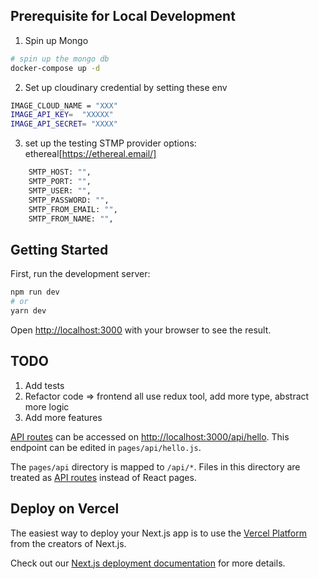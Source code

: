 ## Prerequisite for Local Development

1. Spin up Mongo
```bash
# spin up the mongo db
docker-compose up -d 
```

2. Set up cloudinary credential by setting these env 
```bash
IMAGE_CLOUD_NAME = "XXX"
IMAGE_API_KEY=  "XXXXX"
IMAGE_API_SECRET= "XXXX"
```

3. set up the testing STMP provider
    options: ethereal[https://ethereal.email/]
```bash
    SMTP_HOST: "",
    SMTP_PORT: "",
    SMTP_USER: "",
    SMTP_PASSWORD: "",
    SMTP_FROM_EMAIL: "",
    SMTP_FROM_NAME: "",
```

## Getting Started

First, run the development server:

```bash
npm run dev
# or
yarn dev
```

Open [http://localhost:3000](http://localhost:3000) with your browser to see the result.


## TODO

1. Add tests
2. Refactor code => frontend all use redux tool, add more type, abstract more logic
3. Add more features

[API routes](https://nextjs.org/docs/api-routes/introduction) can be accessed on [http://localhost:3000/api/hello](http://localhost:3000/api/hello). This endpoint can be edited in `pages/api/hello.js`.

The `pages/api` directory is mapped to `/api/*`. Files in this directory are treated as [API routes](https://nextjs.org/docs/api-routes/introduction) instead of React pages.


## Deploy on Vercel

The easiest way to deploy your Next.js app is to use the [Vercel Platform](https://vercel.com/new?utm_medium=default-template&filter=next.js&utm_source=create-next-app&utm_campaign=create-next-app-readme) from the creators of Next.js.

Check out our [Next.js deployment documentation](https://nextjs.org/docs/deployment) for more details.
